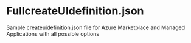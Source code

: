 # FullcreateUIdefinition.json
Sample createuidefinition.json file for Azure Marketplace and Managed Applications with all possible options 
